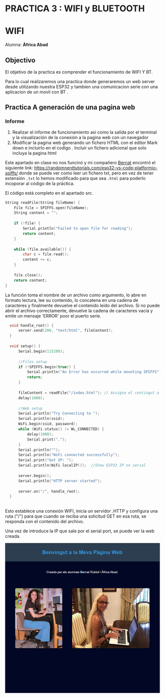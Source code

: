 # PRACTICA 3 : WIFI  y BLUETOOTH 
# WIFI
Alumna: **Àfrica Abad**

## Objectivo
El objetivo de la practica es comprender el funcionamiento de WIFI Y BT.

Para lo cual realizaremos una practica  donde  generaremos un web server desde utilizando 
nuestra ESP32  y tambien  una comunicacion  serie con una aplicacion de un movil con BT .

## Practica A generación de una pagina web  
### Informe
  
  1. Realizar el informe de funcionamiento  asi como la salida por el terminal  y la  visualización de la conexión a la pagina web con un navegador
  2. Modificar la pagina web generando un fichero HTML con  el editor Mark down e incluirlo en el codigo . Incluir un fichero adicional que solo incluya la pagina html 
  
  Este apartado en clase no nos funcinó y mi compañero [Bernat](https://github.com/rubiolbernat) encontró el siguiente link: https://randomnerdtutorials.com/esp32-vs-code-platformio-spiffs/ donde se puede ver como leer un fichero txt, pero en vez de tener extensión  `.txt` lo hemos modificado para que sea `.html` para poderlo incoporar al código de la práctica.

  El código está completo en el apartado src.

  ``` cpp
  String readFile(String fileName) {
      File file = SPIFFS.open(fileName);
      String content = "";

      if (!file) {
          Serial.println("Failed to open file for reading");
          return content;
      }

      while (file.available()) {
          char c = file.read();
          content += c;
      }

      file.close();
      return content;
  }

  ```

  La función toma el nombre de un archivo como argumento, lo abre en formato lectura, lee su contenido, lo concatena en una cadena de caracteres y finalmente devuelve el contenido leído del archivo.
  Si no puede abrir el archivo correctamente, devuelve la cadena de caracteres vacía y emite un mensaje 'ERROR' poor el puerto serie.

  ```cpp
    void handle_root() {
        server.send(200, "text/html", fileContent);
    }

    void setup() {
        Serial.begin(115200);

        //Files setup
        if (!SPIFFS.begin(true)) {
            Serial.println("An Error has occurred while mounting SPIFFS");
            return;
        }

        fileContent = readFile("/index.html"); // Assigna el contingut a la variable global
        delay(1000);

        //Web setup
        Serial.println("Try Connecting to ");
        Serial.println(ssid);
        WiFi.begin(ssid, password);
        while (WiFi.status() != WL_CONNECTED) {
            delay(1000);
            Serial.print(".");
        }
        Serial.println("");
        Serial.println("WiFi connected successfully");
        Serial.print("Got IP: ");
        Serial.println(WiFi.localIP());  //Show ESP32 IP on serial

        server.begin();
        Serial.println("HTTP server started");
        
        server.on("/", handle_root);
    }
    
```

Esto establece una conexión WIFI, inicia un servidor .HTTP y configura una ruta ("/") para que cuando se reciba una solicitud GET en esa ruta, se responda con el contenido del archivo.


Una vez de introduce la IP que sale por el serial port, se puede ver la web creada.

![Nuestra web](Captura.PNG)
